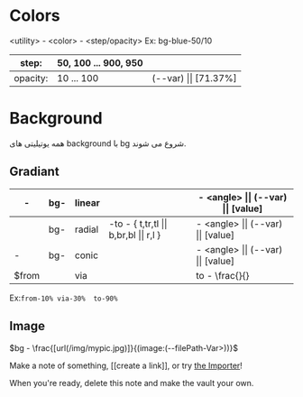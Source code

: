 # Colors
\<utility> - \<color> - \<step/opacity>
Ex: bg-blue-50/10

| step:    | 50, 100 ... 900, 950 |                        |
| -------- | -------------------- | ---------------------- |
| opacity: | 10 ... 100           | (--var) \|\| \[71.37%] |

# Background
همه یوتیلیتی های background با bg شروع می شوند.
## Gradiant
| -   | bg- | linear |                                         | - \<angle> \|\| (--var) \|\| [value] |
| --- | --- | ------ | --------------------------------------- | ------------------------------------ |
|     | bg- | radial | -to - { t,tr,tl \|\| b,br,bl \|\| r,l } | - \<angle> \|\| (--var) \|\| [value] |
| -   | bg- | conic  |                                         | - \<angle> \|\| (--var) \|\| [value] |
$from || via || to - \frac{<color>}{<percentage>} || \frac{(--var)}{<angle>}$
Ex:`from-10% via-30%  to-90%`
## Image
$bg - \frac{[url(/img/mypic.jpg)]}{(image:(--filePath-Var>))}$






Make a note of something, [[create a link]], or try [the Importer](https://help.obsidian.md/Plugins/Importer)!

When you're ready, delete this note and make the vault your own.